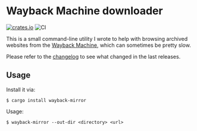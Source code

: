 # Wayback Machine downloader

[![crates.io](https://img.shields.io/crates/v/wayback-mirror.svg)](https://crates.io/crates/wayback-mirror)
![CI](https://github.com/jonas-schievink/wayback-mirror/workflows/CI/badge.svg)

This is a small command-line utility I wrote to help with browsing archived websites from the [Wayback Machine], which can sometimes be pretty slow.

Please refer to the [changelog](CHANGELOG.md) to see what changed in the last
releases.

[Wayback Machine]: http://web.archive.org/

## Usage

Install it via:

```shell
$ cargo install wayback-mirror
```

Usage:

```shell
$ wayback-mirror --out-dir <directory> <url>
```
